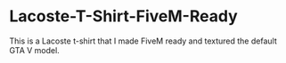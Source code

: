 # Lacoste-T-Shirt-FiveM-Ready
This is a Lacoste t-shirt that I made FiveM ready and textured the default GTA V model.
